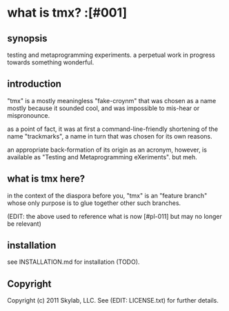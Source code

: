 # what is tmx? :[#001]

## synopsis

testing and metaprogramming experiments. a perpetual work in progress
towards something wonderful.




## introduction

"tmx" is a mostly meaningless "fake-croynm" that was chosen as a name
mostly because it sounded cool, and was impossible to mis-hear or
mispronounce.

as a point of fact, it was at first a command-line-friendly shortening
of the name "trackmarks", a name in turn that was chosen for its own
reasons.

an appropriate back-formation of its origin as an acronym, however, is
available as "Testing and Metaprogramming eXeriments". but meh.




## what is tmx here?

in the context of the diaspora before you, "tmx" is an "feature branch"
whose only purpose is to glue together other such branches.

(EDIT: the above used to reference what is now [#pl-011] but may no longer be relevant)




## installation

see INSTALLATION.md for installation (TODO).




## Copyright

Copyright (c) 2011 Skylab, LLC. See (EDIT: LICENSE.txt) for further details.
